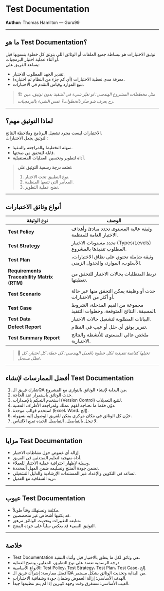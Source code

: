 # Test Documentation

**Author:** Thomas Hamilton — Guru99

---

## ما هو Test Documentation؟

توثيق الاختبارات هو ببساطة جميع الملفات أو الوثائق اللي بتوثق كل خطوة بتسويها قبل أو أثناء عملية اختبار البرمجيات.  
يساعد الفريق على:

- تقدير الجهد المطلوب للاختبار.
- معرفة مدى تغطية الاختبارات (أي كم جزء من النظام تم اختباره).
- تتبع الموارد وقياس التقدم في الاختبارات.

> 🏗️ *مثل مخططات المشروع الهندسي: لو تغيّر شيء في التنفيذ بدون توثيق، مين رح يعرف شو صار بالخطوات؟ نفس الشيء بالبرمجيات.*

---

## لماذا التوثيق مهم؟

الاختبارات ليست مجرد تشغيل البرنامج وملاحظة النتائج.  
التوثيق يجعل الاختبارات:

- سهلة التخطيط والمراجعة والتنفيذ.
- قابلة للتحقق من صحتها.
- أداة لتطوير وتحسين العمليات المستقبلية.

> **تعتمد درجة رسمية التوثيق على:**
> 1. نوع التطبيق تحت الاختبار.
> 2. المعايير التي تتبعها المنظمة.
> 3. نضج عملية التطوير.

---

## أنواع وثائق الاختبارات

| نوع الوثيقة | الوصف |
|------------|-------|
| **Test Policy** | وثيقة عالية المستوى تحدد مبادئ وأهداف الاختبار العامة للمنظمة. |
| **Test Strategy** | تحدد مستويات الاختبار (Types/Levels) المطلوب تنفيذها بالمشروع. |
| **Test Plan** | وثيقة شاملة تحتوي على نطاق الاختبارات، الأسلوب، الموارد، والجدول الزمني. |
| **Requirements Traceability Matrix (RTM)** | تربط المتطلبات بحالات الاختبار للتحقق من تغطيتها. |
| **Test Scenario** | حدث أو وظيفة يمكن التحقق منها عبر حالة أو أكثر من الاختبارات. |
| **Test Case** | مجموعة من القيم المدخلة، الشروط المسبقة، النتائج المتوقعة، وخطوات التنفيذ. |
| **Test Data** | البيانات المطلوبة لتشغيل حالات الاختبار. |
| **Defect Report** | تقرير يوثق أي خلل أو عيب في النظام. |
| **Test Summary Report** | ملخص عالي المستوى للأنشطة والنتائج الاختبارية. |

> 🧩 *تخيلها كقائمة تنفيذية لكل خطوة بالعمل الهندسي: كل خطة، كل اختبار، كل عطل مسجل.*

---

## أفضل الممارسات لإنشاء Test Documentation

1. شارك فريق الـQA من البداية لإنشاء الوثائق بالتوازي مع المشروع.
2. حدث الوثائق باستمرار عند الحاجة.
3. استخدم التحكم بالإصدارات (Version Control) لتتبع التعديلات.
4. دوّن فقط ما تحتاجه لفهم عملك ولمراجعة الأطراف المعنية.
5. استخدم قوالب موحدة (Excel، Word، إلخ).
6. خزّن كل الوثائق في مكان مركزي يمكن للفريق الوصول إليه بسهولة.
7. لا تبخل بالتفاصيل، التفاصيل الجيدة تمنع الالتباس.

---

## مزايا Test Documentation

- إزالة أي غموض حول نشاطات الاختبار.
- أداة منهجية لتعليم المبتدئين في الفريق.
- وسيلة لإظهار احترافية عملية الاختبار للعملاء.
- تضمن جودة المنتج وتسليمه ضمن المهل المحددة.
- تساعد في التكوين والإعداد عبر المستندات الإرشادية والدليل التشغيلي.
- تزيد الشفافية مع العميل.

---

## عيوب Test Documentation

- مكلفة وتستهلك وقتاً طويلاً.
- قد يكتبها أشخاص غير متخصصين.
- متابعة التغييرات وتحديث الوثائق مرهق.
- التوثيق السيء قد يعكس سلباً على جودة المنتج.

---

## خلاصة

- Test Documentation هي وثائق لكل ما يتعلق بالاختبار قبل وأثناء التنفيذ.
- درجة الرسمية تعتمد على نوع التطبيق، المعايير، ونضج العملية.
- الأنواع الأساسية: Test Policy، Test Strategy، Test Plan، Test Case، إلخ.
- أفضل ممارسة: إشراك فريق الـQA من البداية وتحديث الوثائق بشكل مستمر.
- الهدف الأساسي: إزالة الغموض وضمان جودة وشفافية الاختبارات.
- العيب الأساسي: تستغرق وقت وجهد كبيرين إذا لم يتم تنظيمها جيداً.

